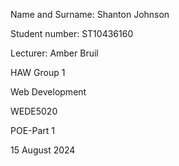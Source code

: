 Name and Surname: Shanton Johnson

Student number: ST10436160

Lecturer: Amber Bruil

HAW Group 1

Web Development

WEDE5020 

POE-Part 1

15 August 2024
